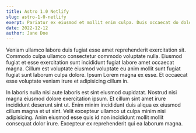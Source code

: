 ```yaml
---
title: Astro 1.0 Netlify
slug: astro-1-0-netlify
exerpt: Pariatur ex eiusmod et mollit enim culpa. Duis occaecat do dolore deserunt ut deserunt nulla ipsum exercitation nisi nostrud sunt eu. Excepteur commodo fugiat labore duis mollit nisi aute consequat. Ullamco aliqua ad sit voluptate aute deserunt. Consequat pariatur consequat anim laboris ipsum excepteur cupidatat.
date: 2022-12-12
author: Jane Doe
---
```


Veniam ullamco labore duis fugiat esse amet reprehenderit exercitation sit. Commodo culpa ullamco consectetur commodo voluptate nulla. Eiusmod fugiat et esse exercitation sunt incididunt fugiat labore amet occaecat magna. Cillum est voluptate eiusmod voluptate eu anim mollit sunt fugiat fugiat sunt laborum culpa dolore. Ipsum Lorem magna ex esse. Et occaecat esse voluptate veniam irure et adipisicing cillum in.

In laboris nulla nisi aute laboris est sint eiusmod cupidatat. Nostrud nisi magna eiusmod dolore exercitation ipsum. Et cillum sint amet irure incididunt deserunt sint ut. Enim minim incididunt duis aliqua ex eiusmod cillum magna et ut sint. Velit excepteur ullamco ut culpa minim nisi adipisicing. Anim eiusmod esse quis id non incididunt mollit mollit consequat dolor irure. Excepteur ex reprehenderit qui ea laborum magna.